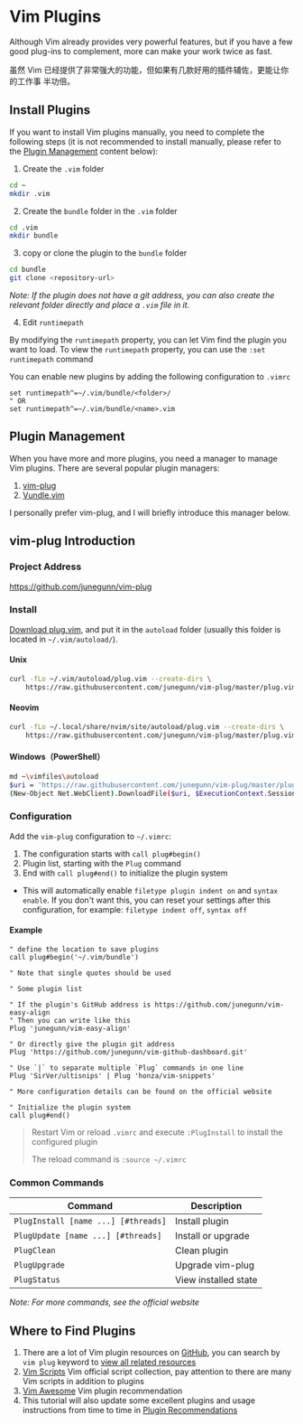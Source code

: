 # Vim Plugins

Although Vim already provides very powerful features, but if you have a few good
plug-ins to complement, more can make your work twice as fast.

虽然 Vim 已经提供了非常强大的功能，但如果有几款好用的插件辅佐，更能让你的工作事
半功倍。

## Install Plugins

If you want to install Vim plugins manually, you need to complete the following
steps (it is not recommended to install manually, please refer to the
[Plugin Management](#plugin-management) content below):

1. Create the `.vim` folder

```bash
cd ~
mkdir .vim
```

2. Create the `bundle` folder in the `.vim` folder

```bash
cd .vim
mkdir bundle
```

3. copy or clone the plugin to the `bundle` folder

```bash
cd bundle
git clone <repository-url>
```

_Note: If the plugin does not have a git address, you can also create the
relevant folder directly and place a `.vim` file in it._

4. Edit `runtimepath`

By modifying the `runtimepath` property, you can let Vim find the plugin you
want to load. To view the `runtimepath` property, you can use the
`:set runtimepath` command

You can enable new plugins by adding the following configuration to `.vimrc`

```vim
set runtimepath^=~/.vim/bundle/<folder>/
" OR
set runtimepath^=~/.vim/bundle/<name>.vim
```

## Plugin Management

When you have more and more plugins, you need a manager to manage Vim plugins.
There are several popular plugin managers:

1. [vim-plug](https://github.com/junegunn/vim-plug)
1. [Vundle.vim](https://github.com/VundleVim/Vundle.vim)

I personally prefer vim-plug, and I will briefly introduce this manager below.

## vim-plug Introduction

### Project Address

https://github.com/junegunn/vim-plug

### Install

[Download plug.vim](https://raw.githubusercontent.com/junegunn/vim-plug/master/plug.vim),
and put it in the `autoload` folder (usually this folder is located in
`~/.vim/autoload/`).

#### Unix

```bash
curl -fLo ~/.vim/autoload/plug.vim --create-dirs \
    https://raw.githubusercontent.com/junegunn/vim-plug/master/plug.vim
```

#### Neovim

```bash
curl -fLo ~/.local/share/nvim/site/autoload/plug.vim --create-dirs \
    https://raw.githubusercontent.com/junegunn/vim-plug/master/plug.vim
```

#### Windows（PowerShell）

```bash
md ~\vimfiles\autoload
$uri = 'https://raw.githubusercontent.com/junegunn/vim-plug/master/plug.vim'
(New-Object Net.WebClient).DownloadFile($uri, $ExecutionContext.SessionState.Path.GetUnresolvedProviderPathFromPSPath("~\vimfiles\autoload\plug.vim"))
```

### Configuration

Add the `vim-plug` configuration to `~/.vimrc`:

1. The configuration starts with `call plug#begin()`
1. Plugin list, starting with the `Plug` command
1. End with `call plug#end()` to initialize the plugin system

- This will automatically enable `filetype plugin indent on` and
  `syntax enable`. If you don't want this, you can reset your settings after
  this configuration, for example: `filetype indent off`, `syntax off`

#### Example

```vim
" define the location to save plugins
call plug#begin('~/.vim/bundle')

" Note that single quotes should be used

" Some plugin list

" If the plugin's GitHub address is https://github.com/junegunn/vim-easy-align
" Then you can write like this
Plug 'junegunn/vim-easy-align'

" Or directly give the plugin git address
Plug 'https://github.com/junegunn/vim-github-dashboard.git'

" Use `|` to separate multiple `Plug` commands in one line
Plug 'SirVer/ultisnips' | Plug 'honza/vim-snippets'

" More configuration details can be found on the official website

" Initialize the plugin system
call plug#end()
```

> Restart Vim or reload `.vimrc` and execute `:PlugInstall` to install the
> configured plugin
>
> The reload command is `:source ~/.vimrc`

### Common Commands

| Command                             | Description          |
| ----------------------------------- | -------------------- |
| `PlugInstall [name ...] [#threads]` | Install plugin       |
| `PlugUpdate [name ...] [#threads]`  | Install or upgrade   |
| `PlugClean`                         | Clean plugin         |
| `PlugUpgrade`                       | Upgrade vim-plug     |
| `PlugStatus`                        | View installed state |

_Note: For more commands, see the official website_

## Where to Find Plugins

1. There are a lot of Vim plugin resources on [GitHub](https://github.com), you
   can search by `vim plug` keyword to
   [view all related resources](https://github.com/search?utf8=%E2%9C%93&q=vim+plugin)
1. [Vim Scripts](http://www.vim.org/scripts/) Vim official script collection,
   pay attention to there are many Vim scripts in addition to plugins
1. [Vim Awesome](http://vimawesome.com/) Vim plugin recommendation
1. This tutorial will also update some excellent plugins and usage instructions
   from time to time in [Plugin Recommendations](plugins/index.md)
